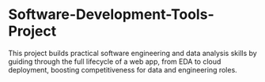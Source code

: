 # Software-Development-Tools-Project
This project builds practical software engineering and data analysis skills by guiding through the full lifecycle of a web app, from EDA to cloud deployment, boosting competitiveness for data and engineering roles.
